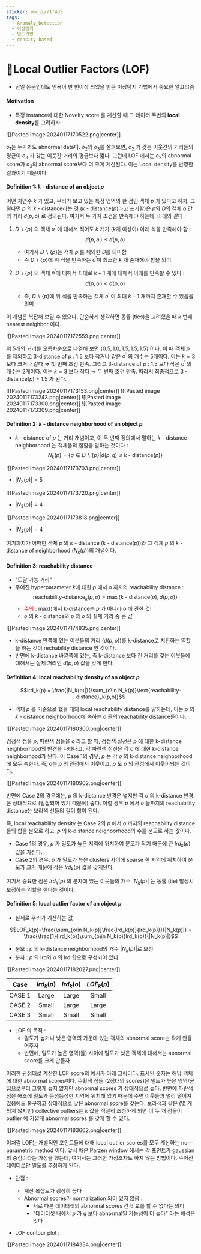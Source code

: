 ```yaml
---
sticker: emoji//1f4d5
tags:
  - Anomaly_Detection
  - 이상탐지
  - 밀도기반
  - density-based
---
```

# 🎲Local Outlier Factors (LOF)

- 단일 논문인데도 인용이 만 번이상 되었을 만큼 이상탐지 기법에서 중요한 알고리즘

#### Motivation 

- 특정 instance에 대한 Novelty score 를 계산할 때 그 데이터 주변의 **local density**를 고려하자.

![[Pasted image 20240117170522.png|center]]

$o_1$는 누가봐도 abnormal data다. $o_2$와 $o_3$를 살펴보면, $o_2$ 가 갖는 이웃간의 거리들의 평균이 $o_3$ 가 갖는 이웃간 거리의 평균보다 짧다. 그런데 LOF 에서는 $o_2$의 abnormal score가 $o_3$의 abnormal score보다 더 크게 계산된다. 이는 Local density를 반영한 결과이기 때문이다.

#### Definition 1: $k$ - distance of an object $p$

어떤 자연수 $k$ 가 있고, 우리가 보고 있는 특정 영역의 한 점인 객체 $p$ 가 있다고 하자. 그렇다면 $p$ 의 $k$ - distance라는 것 ($k$ - distance$(p)$라고 표기함)은 $p$와 $D$의 객체 $o$ 간의 거리 $d(p,o)$ 로 정의된다. 여기서 두 가지 조건을 만족해야 하는데, 아래와 같다 : 
1) $D\backslash\{p\}$ 의 객체 $o^\prime$ 에 대해서 적어도 $k$ 개가 ($k$개 이상이) 아래 식을 만족해야 함 : $$d(p,o^\prime)\le d(p,o)$$
	- 여기서 $D\backslash\{p\}$는 객체 $p$ 를 제외한 $D$를 의미함
	- 즉 $D\backslash\{p\}$에 위 식을 만족하는 $o^\prime$이 최소한 $k$ 개 존재해야 함을 의미


2) $D\backslash\{p\}$ 의 객체 $o^\prime$에 대해서 최대로 $k-1$ 개에 대해서 아래를 만족할 수 있다 : $$d(p,o^\prime)<d(p,o)$$
	- 즉, $D\backslash\{p\}$에 위 식을 만족하는 객체 $o^\prime$ 이 최대 $k-1$ 개까지 존재할 수 있음을 의미

이 개념은 복잡해 보일 수 있으나, 단순하게 생각하면 동률 (ties)을 고려했을 때 $k$ 번째 nearest neighbor 이다. 

![[Pasted image 20240117172559.png|center]]

위 5개의 거리를 오름차순으로 나열해 보면 $\{0.5, 1.0, 1.5, 1.5, 1.5\}$ 이다. 이 때 객체 $p$ 를 제외하고 3-distance of $p$ : 1.5 보다 작거나 같은 $o^\prime$ 의 개수는 5개이다. 이는 $k = 3$보다 크거나 같다 ⇒ 첫 번째 조건 만족. 그리고 3-distance of $p$ : 1.5 보다 작은 $o^\prime$ 의 개수는 2개이다. 이는 $k=3$ 보다 작다 ⇒ 두 번째 조건 만족. 따라서 최종적으로 $3$ - distance$(p)$ = 1.5 가 된다. 


![[Pasted image 20240117173153.png|center]]
![[Pasted image 20240117173243.png|center]]
![[Pasted image 20240117173300.png|center]]
![[Pasted image 20240117173309.png|center]]

#### Definition 2: $k$ - distance neighborhood of an object $p$

- $k$ - distance of $p$ 는 거리 개념이고, 이 두 번째 정의에서 말하는 $k$ - distance neighborhood 는 객체들의 집합을 말하는 것이다 : 
$$N_k(p) = \{q\in D\backslash\{p\}|d(p,q)\le k\text{ - distance}(p)\}$$

![[Pasted image 20240117173703.png|center]]

- $|N_3(p)|=5$

![[Pasted image 20240117173720.png|center]]

- $|N_3(p)|=4$

![[Pasted image 20240117173818.png|center]]

- $|N_3(p)|=4$

여기까지가 어떠한 객체 $p$ 의 $k$ - distance ($k$ - distance$(p)$)와 그 객체 $p$ 의 $k$ - distance of neighborhood ($N_k(p)$)의 개념이다. 

#### Definition 3: reachability distance
- "도달 가능 거리"
- 주어진 hyperparameter $k$에 대한 $p$ 에서 $o$ 까지의 reachability distance : $$\text{reachability-distance}_k(p,o)=\max\{k\text{ - distance}(o), d(p,o)\}$$
	- <font style="color:red">주의</font> : max()에서 k-distance는 $p$ 가 아니라 $o$ 에 관한 것!
	- $o$ 의 $k$ - distance와 $p$ 와 $o$ 의 실제 거리 중 큰 값 

![[Pasted image 20240117174835.png|center]]

- k-distance 안쪽에 있는 이웃들의 거리 ($d(p,o)$)를 k-distance로 치환하는 역할을 하는 것이 rechability distance 인 것이다. 
- 반면에 k-distance 바깥쪽에 있는, 즉 k-distance 보다 긴 거리를 갖는 이웃들에 대해서는 실제 거리인 $d(p,o)$ 값을 갖게 한다. 

#### Definition 4: local reachability density of an object $p$

$$lrd_k(p) = \frac{|N_k(p)|}{\sum_{o\in N_k(p)}\text{reachability-distance}_k(p,o)}$$
- 객체 $p$ 를 기준으로 했을 때의 local reachability distance를 말하는데, 이는 $p$ 의 $k$ - distance neighborhood에 속하는 $o$ 들의 reachability distance들이다. 

![[Pasted image 20240117180300.png|center]]

검정색 점을 $p$, 파란색 점들을 $o$ 라고 할 때, 검정색 실선은 $p$ 에 대한 k-distance neighborhood의 반경을 나타내고, 각 파란색 점선은 각 $o$ 에 대한 k-distance neighborhood가 된다. 이 Case 1의 경우, $p$ 는 각 $o$ 의 k-distance neighborhood에 모두 속한다. 즉, $o$는 $p$ 의 관점에서 이웃이고, $p$ 도 $o$ 의 관점에서 이웃이되는 것이다. 

![[Pasted image 20240117180902.png|center]]

반면에 Case 2의 경우에는, $p$ 의 k-distance 반경은 넓지만 각 $o$ 의 k-distance 반경은 상대적으로 (밀집되어 있기 때문에) 좁다. 이럴 경우 $p$ 에서 $o$ 들까지의 reachability distance는 보라색 선들의 길이 합이 된다. 

즉, local reachability density 는 Case 2의 $p$ 에서 $o$ 까지의 reachability distance 들의 합을 분모로 하고, $p$ 의 k-distance neighborhood의 수를 분모로 하는 값이다.  

- Case 1의 경우, $p$ 가 밀도가 높은 지역에 위치하여 분모가 작기 때문에 큰 $lrd_k(p)$ 값을 가진다.
- Case 2의 경우, $p$ 가 밀도가 높은 clusters 사이에 sparse 한 지역에 위치하여 분모가 크기 때문에 작은 $lrd_k(p)$ 값을 갖게된다. 

여기서 중요한 점은 $lrd_k(p)$ 의 분자에 있는 이웃들의 개수 $|N_k(p)|$ 는 동률 (tie) 발생시 보정하는 역할을 한다는 것이다. 

#### Definition 5: local outlier factor of an object $p$

- 실제로 우리가 계산하는 값

$$LOF_k(p)=\frac{\sum_{o\in N_k(p)}\frac{lrd_k(o)}{lrd_k(p)}}{|N_k(p)|} = \frac{\frac{1}{lrd_k(p)}\sum_{o\in N_k(p)}lrd_k(o)}{|N_k(p)|}$$
- 분모 : $p$ 의 k-distance neighborhood의 개수 $|N_k(p)|$로 보정
- 분자 : $p$ 의 lrd와 $o$ 의 lrd 합으로 구성되어 있다. 

![[Pasted image 20240117182027.png|center]]

|  Case  | $lrd_k(p)$ | $lrd_k(o)$ | $LOF_k(p)$ |
|:------:|:----------:|:----------:|:----------:|
| CASE 1 |   Large    |   Large    |   Small    |
| CASE 2 |   Small    |   Large    |   Large    |
| CASE 3 |   Small    |   Small    |   Small    |

- LOF 의 목적 : 
	- 밀도가 높거나 낮은 영역의 가운데 있는 객체의 abnormal score는 작게 만들어주자
	- 반면에, 밀도가 높은 영역(들) 사이에 밀도가 낮은 객체에 대해서는 abnormal score를 크게 만들자

이러한 관점대로 계산한 LOF score의 예시가 아래 그림이다. 표시된 숫자는 해당 객체에 대한 abnormal scores이다. 주황색 점들 (2점대의 scores)은 밀도가 높은 영역/군집으로부터 그렇게 높지 않지만 abnormal scores 가 상대적으로 높다. 반면에 파란색 점은 애초에 밀도가 듬성듬성한 지역에 위치해 있기 때문에 주변 이웃들과 멀리 떨어져 있음에도 불구하고 상대적으로 낮은 abnormal score를 갖는다. 보라색과 같은 (몇 개 되지 않지만) collective outliers는 $k$ 값을 적절히 조정하게 되면 이 두 개 점들이 outlier 에 가깝게 abnormal scores 를 갖게 할 수 있다. 

![[Pasted image 20240117183602.png|center]]

이처럼 LOF는 개별적인 포인트들에 대해 local outlier scores를 모두 계산하는 non-parametric method 이다. 앞서 배운 Parzen window 에서는 각 포인트가 gaussian의 중심이라는 가정을 했는데, 여기서는 그러한 가정조차도 하지 않는 방법이다. 주어진 데이터로만 밀도를 추정하게 된다. 

- 단점 : 
	- 계산 복잡도가 굉장히 높다
	- Abnormal scores가 normalization 되어 있지 않음 : 
		- 서로 다른 데이터셋의 abnormal scores 간 비교를 할 수 없다는 의미
		- "데이터셋 내에서 $p$ 가 $q$ 보다 abnormal일 가능성이 더 높다" 라는 해석은 맞다

- LOF contour plot : 

![[Pasted image 20240117184334.png|center]]

